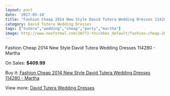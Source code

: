 ```yaml
---
layout: post
date: '2017-03-14'
title: "Fashion Cheap 2014 New Style David Tutera Wedding Dresses 114280 - Martha"
category: David Tutera Wedding Dresses
tags: ["tutera","wedding","cheap","party","martha"]
image: http://www.neoformal.com/20772-thickbox_default/fashion-cheap-2014-new-style-david-tutera-wedding-dresses-114280-martha.jpg
---
```

Fashion Cheap 2014 New Style David Tutera Wedding Dresses 114280 - Martha

On Sales: **$409.99**
<a href="https://www.neoformal.com/en/david-tutera-wedding-dresses-2014/6665-fashion-cheap-2014-new-style-david-tutera-wedding-dresses-114280-martha.html"><amp-img layout="responsive" width="600" height="600" src="//www.neoformal.com/20772-thickbox_default/fashion-cheap-2014-new-style-david-tutera-wedding-dresses-114280-martha.jpg" alt="Fashion Cheap 2014 New Style David Tutera Wedding Dresses 114280 - Martha 0" /></a>
<a href="https://www.neoformal.com/en/david-tutera-wedding-dresses-2014/6665-fashion-cheap-2014-new-style-david-tutera-wedding-dresses-114280-martha.html"><amp-img layout="responsive" width="600" height="600" src="//www.neoformal.com/20773-thickbox_default/fashion-cheap-2014-new-style-david-tutera-wedding-dresses-114280-martha.jpg" alt="Fashion Cheap 2014 New Style David Tutera Wedding Dresses 114280 - Martha 1" /></a>

Buy it: [Fashion Cheap 2014 New Style David Tutera Wedding Dresses 114280 - Martha](https://www.neoformal.com/en/david-tutera-wedding-dresses-2014/6665-fashion-cheap-2014-new-style-david-tutera-wedding-dresses-114280-martha.html "Fashion Cheap 2014 New Style David Tutera Wedding Dresses 114280 - Martha")

View more: [David Tutera Wedding Dresses](https://www.neoformal.com/en/97-david-tutera-wedding-dresses-2014 "David Tutera Wedding Dresses")